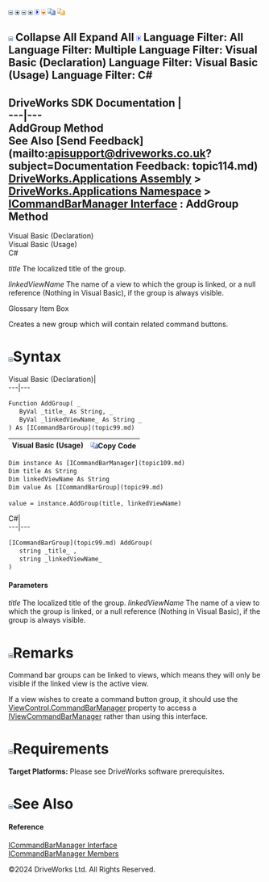 ![](dotnetimages/collapse.gif) ![](dotnetimages/expand.gif) ![](dotnetimages/collapse.gif) ![](dotnetimages/expand.gif) ![](dotnetimages/drpdown.gif) ![](dotnetimages/drpdown_orange.gif) ![](dotnetimages/copycode.gif) ![](dotnetimages/copycodeHighlight.gif)

![](dotnetimages/collapse.gif) Collapse All Expand All ![](dotnetimages/drpdown.gif) Language Filter: All  Language Filter: Multiple  Language Filter: Visual Basic (Declaration) Language Filter: Visual Basic (Usage) Language Filter: C#  
---  
DriveWorks SDK Documentation  |   
---|---  
AddGroup Method   
See Also [Send Feedback](mailto:apisupport@driveworks.co.uk?subject=Documentation Feedback: topic114.md)  
[DriveWorks.Applications Assembly](topic13.md) > [DriveWorks.Applications Namespace](topic16.md) > [ICommandBarManager Interface](topic109.md) : AddGroup Method  
---  
  
Visual Basic (Declaration)    
Visual Basic (Usage)    
C# 

_title_
    The localized title of the group.

_linkedViewName_
    The name of a view to which the group is linked, or a null reference (Nothing in Visual Basic), if the group is always visible.

Glossary Item Box

Creates a new group which will contain related command buttons. 

# ![](dotnetimages/collapse.gif)Syntax

Visual Basic (Declaration)|   
---|---  
      
    
    Function AddGroup( _
       ByVal _title_ As String, _
       ByVal _linkedViewName_ As String _
    ) As [ICommandBarGroup](topic99.md)  
  
Visual Basic (Usage)| ![](dotnetimages/copycode.gif)Copy Code  
---|---  
      
    
    Dim instance As [ICommandBarManager](topic109.md)
    Dim title As String
    Dim linkedViewName As String
    Dim value As [ICommandBarGroup](topic99.md)
     
    value = instance.AddGroup(title, linkedViewName)  
  
C#|   
---|---  
      
    
    [ICommandBarGroup](topic99.md) AddGroup( 
       string _title_ ,
       string _linkedViewName_
    )  
  
#### Parameters

 _title_
    The localized title of the group.
_linkedViewName_
    The name of a view to which the group is linked, or a null reference (Nothing in Visual Basic), if the group is always visible.

# ![](dotnetimages/collapse.gif)Remarks

Command bar groups can be linked to views, which means they will only be visible if the linked view is the active view.

If a view wishes to create a command button group, it should use the [ViewControl.CommandBarManager](topic1142.md) property to access a [IViewCommandBarManager](topic543.md) rather than using this interface.

# ![](dotnetimages/collapse.gif)Requirements

**Target Platforms:** Please see DriveWorks software prerequisites.

# ![](dotnetimages/collapse.gif)See Also

#### Reference

[ICommandBarManager Interface](topic109.md)   
[ICommandBarManager Members](topic110.md)

©2024 DriveWorks Ltd. All Rights Reserved.
